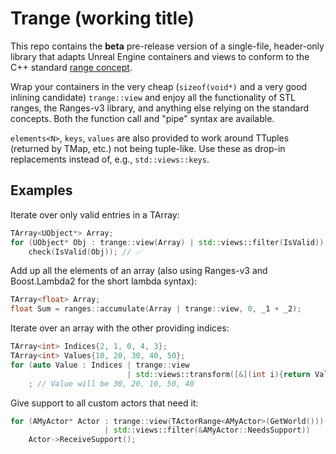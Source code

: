 # Trange (working title)

This repo contains the **beta** pre-release version of a single-file,
header-only library that adapts Unreal Engine containers and views to conform to
the C++ standard [range concept](https://en.cppreference.com/w/cpp/ranges/range).

Wrap your containers in the very cheap (`sizeof(void*)` and a very good inlining
candidate) `trange::view` and enjoy all the functionality of STL ranges,
the Ranges-v3 library, and anything else relying on the standard concepts.
Both the function call and "pipe" syntax are available.

`elements<N>`, `keys`, `values` are also provided to work around TTuples
(returned by TMap, etc.) not being tuple-like.
Use these as drop-in replacements instead of, e.g., `std::views::keys`.

## Examples

Iterate over only valid entries in a TArray:
```c++
TArray<UObject*> Array;
for (UObject* Obj : trange::view(Array) | std::views::filter(IsValid))
    check(IsValid(Obj)); // ✅
```

Add up all the elements of an array (also using Ranges-v3 and Boost.Lambda2 for
the short lambda syntax):
```c++
TArray<float> Array;
float Sum = ranges::accumulate(Array | trange::view, 0, _1 + _2);
```

Iterate over an array with the other providing indices:
```c++
TArray<int> Indices{2, 1, 0, 4, 3};
TArray<int> Values{10, 20, 30, 40, 50};
for (auto Value : Indices | trange::view
                          | std::views::transform([&](int i){return Values[i];}))
    ; // Value will be 30, 20, 10, 50, 40
```

Give support to all custom actors that need it:
```c++
for (AMyActor* Actor : trange::view(TActorRange<AMyActor>(GetWorld()))
                     | std::views::filter(&AMyActor::NeedsSupport))
    Actor->ReceiveSupport();
```
